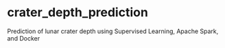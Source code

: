 # crater_depth_prediction
Prediction of lunar crater depth using Supervised Learning, Apache Spark, and Docker
